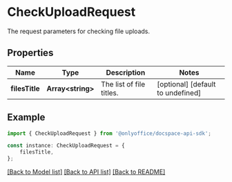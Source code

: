 # CheckUploadRequest

The request parameters for checking file uploads.

## Properties

Name | Type | Description | Notes
------------ | ------------- | ------------- | -------------
**filesTitle** | **Array&lt;string&gt;** | The list of file titles. | [optional] [default to undefined]

## Example

```typescript
import { CheckUploadRequest } from '@onlyoffice/docspace-api-sdk';

const instance: CheckUploadRequest = {
    filesTitle,
};
```

[[Back to Model list]](../README.md#documentation-for-models) [[Back to API list]](../README.md#documentation-for-api-endpoints) [[Back to README]](../README.md)
